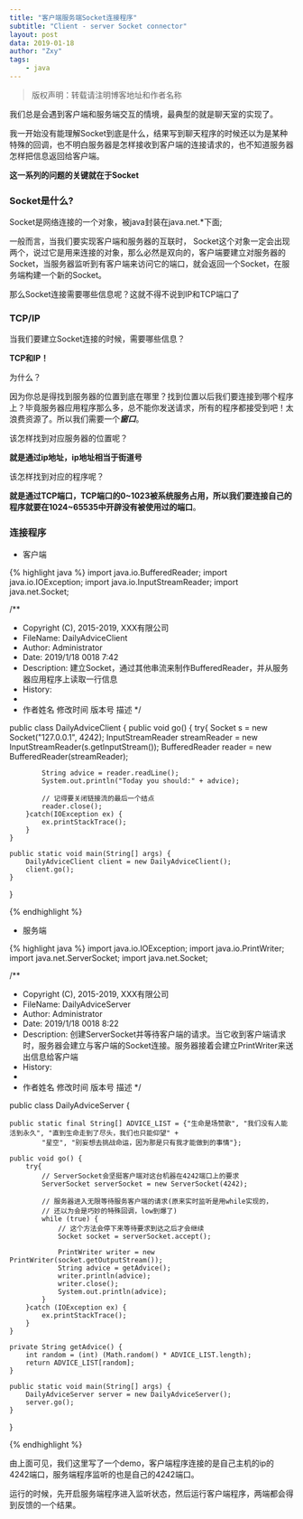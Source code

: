 ```yaml
---
title: "客户端服务端Socket连接程序"
subtitle: "Client - server Socket connector"
layout: post
data: 2019-01-18
author: "Zxy"
tags:
    - java
---
```


> 版权声明：转载请注明博客地址和作者名称

我们总是会遇到客户端和服务端交互的情境，最典型的就是聊天室的实现了。

我一开始没有能理解Socket到底是什么，结果写到聊天程序的时候还以为是某种特殊的回调，也不明白服务器是怎样接收到客户端的连接请求的，也不知道服务器怎样把信息返回给客户端。

**这一系列的问题的关键就在于Socket**

### Socket是什么?

Socket是网络连接的一个对象，被java封装在java.net.*下面;

一般而言，当我们要实现客户端和服务器的互联时， Socket这个对象一定会出现两个，说过它是用来连接的对象，那么必然是双向的，客户端要建立对服务器的Socket，当服务器监听到有客户端来访问它的端口，就会返回一个Socket，在服务端构建一个新的Socket。

那么Socket连接需要哪些信息呢？这就不得不说到IP和TCP端口了

### TCP/IP

当我们要建立Socket连接的时候，需要哪些信息？

**TCP和IP！**

为什么？

因为你总是得找到服务器的位置到底在哪里？找到位置以后我们要连接到哪个程序上？毕竟服务器应用程序那么多，总不能你发送请求，所有的程序都接受到吧！太浪费资源了。所以我们需要一个***窗口***。

该怎样找到对应服务器的位置呢？

**就是通过ip地址，ip地址相当于街道号**

该怎样找到对应的程序呢？

**就是通过TCP端口，TCP端口的0~1023被系统服务占用，所以我们要连接自己的程序就要在1024~65535中开辟没有被使用过的端口**。

### 连接程序

 - 客户端

{% highlight java %}
import java.io.BufferedReader;
import java.io.IOException;
import java.io.InputStreamReader;
import java.net.Socket;

/**
 * Copyright (C), 2015-2019, XXX有限公司
 * FileName: DailyAdviceClient
 * Author:   Administrator
 * Date:     2019/1/18 0018 7:42
 * Description: 建立Socket，通过其他串流来制作BufferedReader，并从服务器应用程序上读取一行信息
 * History:
 * <author>          <time>          <version>          <desc>
 * 作者姓名           修改时间           版本号              描述
 */


public class DailyAdviceClient {
    public void go() {
        try{
            Socket s = new Socket("127.0.0.1", 4242);
            InputStreamReader streamReader = new InputStreamReader(s.getInputStream());
            BufferedReader reader = new BufferedReader(streamReader);

            String advice = reader.readLine();
            System.out.println("Today you should:" + advice);

            // 记得要关闭链接流的最后一个结点
            reader.close();
        }catch(IOException ex) {
            ex.printStackTrace();
        }
    }

    public static void main(String[] args) {
        DailyAdviceClient client = new DailyAdviceClient();
        client.go();
    }
}

{% endhighlight %}

 - 服务端

{% highlight java %}
import java.io.IOException;
import java.io.PrintWriter;
import java.net.ServerSocket;
import java.net.Socket;

/**
 * Copyright (C), 2015-2019, XXX有限公司
 * FileName: DailyAdviceServer
 * Author:   Administrator
 * Date:     2019/1/18 0018 8:22
 * Description: 创建ServerSocket并等待客户端的请求。当它收到客户端请求时，服务器会建立与客户端的Socket连接。服务器接着会建立PrintWriter来送出信息给客户端
 * History:
 * <author>          <time>          <version>          <desc>
 * 作者姓名           修改时间           版本号              描述
 */


public class DailyAdviceServer {

    public static final String[] ADVICE_LIST = {"生命是场赞歌", "我们没有人能活到永久", "直到生命走到了尽头，我们也只能仰望" +
            "星空", "别妄想去挑战命运，因为那是只有我才能做到的事情"};

    public void go() {
        try{
            // ServerSocket会坚挺客户端对这台机器在4242端口上的要求
            ServerSocket serverSocket = new ServerSocket(4242);

            // 服务器进入无限等待服务客户端的请求(原来实时监听是用while实现的，
            // 还以为会是巧妙的特殊回调，low到爆了)
            while (true) {
                // 这个方法会停下来等待要求到达之后才会继续
                Socket socket = serverSocket.accept();

                PrintWriter writer = new PrintWriter(socket.getOutputStream());
                String advice = getAdvice();
                writer.println(advice);
                writer.close();
                System.out.println(advice);
            }
        }catch (IOException ex) {
            ex.printStackTrace();
        }
    }

    private String getAdvice() {
        int random = (int) (Math.random() * ADVICE_LIST.length);
        return ADVICE_LIST[random];
    }

    public static void main(String[] args) {
        DailyAdviceServer server = new DailyAdviceServer();
        server.go();
    }
}

{% endhighlight %}

由上面可见，我们这里写了一个demo，客户端程序连接的是自己主机的ip的4242端口，服务端程序监听的也是自己的4242端口。

运行的时候，先开启服务端程序进入监听状态，然后运行客户端程序，两端都会得到反馈的一个结果。